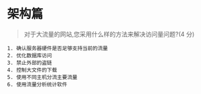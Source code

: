 
# 架构篇


> 对于大流量的网站,您采用什么样的方法来解决访问量问题?(4 分)

```
1. 确认服务器硬件是否足够支持当前的流量 
2. 优化数据库访问
3. 禁止外部的盗链
4. 控制大文件的下载
5. 使用不同主机分流主要流量
6. 使用流量分析统计软件
```

> 

```

```

> 

```

```

> 

```

```

> 

```

```

> 

```

```

> 

```

```

> 

```

```

> 

```

```

> 

```

```



